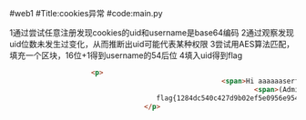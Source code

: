 #web1
#Title:cookies异常
#code:main.py

1通过尝试任意注册发现cookies的uid和username是base64编码
2通过观察发现uid位数未发生过变化，从而推断出uid可能代表某种权限
3尝试用AES算法匹配，填充一个区块，16位+1得到username的54后位
4填入uid得到flag


```HTML
                    <p>
                                                    <span>Hi aaaaaaserfend0006. </span>
                                                            <span>(Administrator)</span><br>
                                    flag{1284dc540c427d9b02ef5e0956e95489}
                                 </p>

```